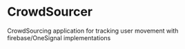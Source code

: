 # CrowdSourcer
CrowdSourcing application for tracking user movement with firebase/OneSignal implementations
